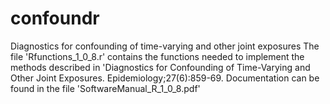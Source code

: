 # confoundr
Diagnostics for confounding of time-varying and other joint exposures
The file 'Rfunctions_1_0_8.r' contains the functions needed to implement the methods described in 'Diagnostics for Confounding of Time-Varying and Other Joint Exposures. Epidemiology;27(6):859-69. Documentation can be found in the file 'SoftwareManual_R_1_0_8.pdf'
